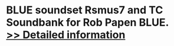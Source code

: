 # BLUE soundset Rsmus7 and TC<br />Soundbank for Rob Papen BLUE.<br />[>> Detailed information](https://secure.shareit.com/shareit/product.html?productid=300121617&affiliateid=200057808)